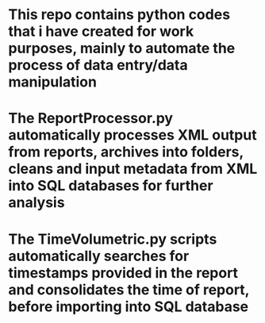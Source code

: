 # This repo contains python codes that i have created for work purposes, mainly to automate the process of data entry/data manipulation
# The ReportProcessor.py automatically processes XML output from reports, archives into folders, cleans and input metadata from XML into SQL databases for further analysis
# The TimeVolumetric.py scripts automatically searches for timestamps provided in the report and consolidates the time of report, before importing into SQL database
